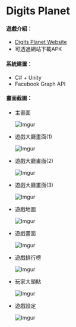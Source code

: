 # Digits Planet

#### 遊戲介紹：
* [Digits Planet Website](https://kittykung.github.io/DP/DigitsPlanet.html#header1-1)
* 可透過網站下載APK



#### 系統建置：
* C# + Unity
* Facebook Graph API


#### 畫面截圖：

* 主畫面
	
	![Imgur](https://i.imgur.com/oXXxGzJ.jpg?1)



* 遊戲大廳畫面(1)

	![Imgur](https://i.imgur.com/IeCjKtz.jpg?1)


	
* 遊戲大廳畫面(2)

    ![Imgur](https://i.imgur.com/vGXiip8.jpg?1)



* 遊戲大廳畫面(3)	
	
	![Imgur](https://i.imgur.com/uEb6rQB.jpg?1)
	
	
	
* 遊戲地圖	
	
	![Imgur](https://i.imgur.com/quCU6mD.jpg)	
	
	
	
* 遊戲畫面

    ![Imgur](https://i.imgur.com/3PsBCE5.jpg)
			
	

* 遊戲排行榜
	
	![Imgur](https://i.imgur.com/FDAiQ0N.jpg)
	
	

* 玩家大頭貼
	
	![Imgur](https://i.imgur.com/TGeyGU4.jpg?1)


	
* 遊戲設定
	
	![Imgur](https://i.imgur.com/P56s8yT.jpg?1)

	
	